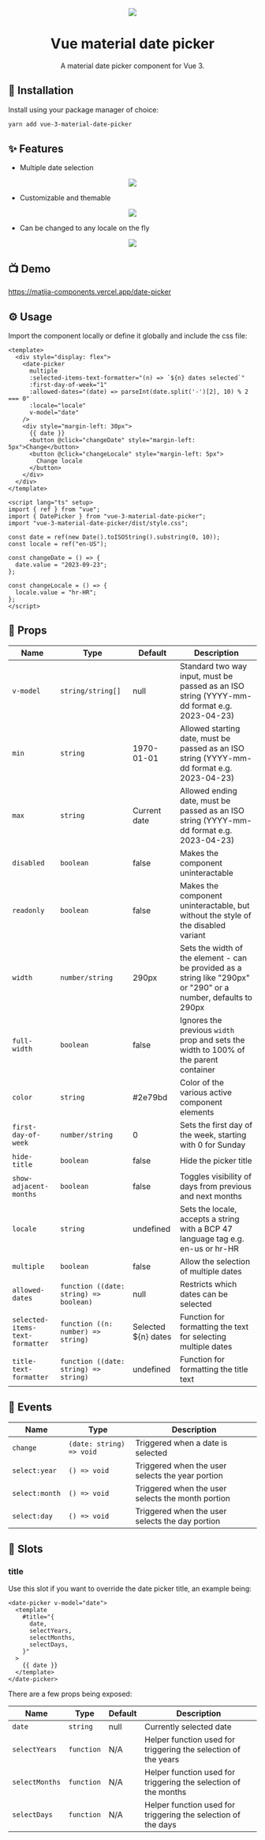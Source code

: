 <div align="center">
  <img src="https://github.com/MatijaNovosel/vue-3-material-date-picker/assets/36193643/424ba8ee-5745-4efd-a411-80449424d149" />
</div>

<h1 align=center>Vue material date picker</h1>
<p align=center>A material date picker component for Vue 3.</p>

## 🚀 Installation

Install using your package manager of choice:

```bash
yarn add vue-3-material-date-picker
```

## ✨ Features

- Multiple date selection

<div align="center">
  <img src="https://github.com/MatijaNovosel/vue-3-material-date-picker/assets/36193643/2ce3f107-2213-47fa-8ad7-2f875cdc6f78" />
</div>

- Customizable and themable

<div align="center">
  <img src="https://github.com/MatijaNovosel/vue-3-material-date-picker/assets/36193643/f1c46ab5-aba4-4a36-ba2c-dce3a32aef19" />
</div>

- Can be changed to any locale on the fly

<div align="center">
  <img src="https://github.com/MatijaNovosel/vue-3-material-date-picker/assets/36193643/2d6270b5-e356-4404-ba19-668fd54a0c4b" />
</div>

## 📺 Demo

https://matija-components.vercel.app/date-picker

## ⚙️ Usage

Import the component locally or define it globally and include the css file:

```vue
<template>
  <div style="display: flex">
    <date-picker
      multiple
      :selected-items-text-formatter="(n) => `${n} dates selected`"
      :first-day-of-week="1"
      :allowed-dates="(date) => parseInt(date.split('-')[2], 10) % 2 === 0"
      :locale="locale"
      v-model="date"
    />
    <div style="margin-left: 30px">
      {{ date }}
      <button @click="changeDate" style="margin-left: 5px">Change</button>
      <button @click="changeLocale" style="margin-left: 5px">
        Change locale
      </button>
    </div>
  </div>
</template>

<script lang="ts" setup>
import { ref } from "vue";
import { DatePicker } from "vue-3-material-date-picker";
import "vue-3-material-date-picker/dist/style.css";

const date = ref(new Date().toISOString().substring(0, 10));
const locale = ref("en-US");

const changeDate = () => {
  date.value = "2023-09-23";
};

const changeLocale = () => {
  locale.value = "hr-HR";
};
</script>
```

## 📃 Props

| Name                            | Type                                   | Default             | Description                                                                                                      |
| ------------------------------- | -------------------------------------- | ------------------- | ---------------------------------------------------------------------------------------------------------------- |
| `v-model`                       | `string/string[]`                      | null                | Standard two way input, must be passed as an ISO string (YYYY-mm-dd format e.g. 2023-04-23)                      |
| `min`                           | `string`                               | 1970-01-01          | Allowed starting date, must be passed as an ISO string (YYYY-mm-dd format e.g. 2023-04-23)                       |
| `max`                           | `string`                               | Current date        | Allowed ending date, must be passed as an ISO string (YYYY-mm-dd format e.g. 2023-04-23)                         |
| `disabled`                      | `boolean`                              | false               | Makes the component uninteractable                                                                               |
| `readonly`                      | `boolean`                              | false               | Makes the component uninteractable, but without the style of the disabled variant                                |
| `width`                         | `number/string`                        | 290px               | Sets the width of the element - can be provided as a string like "290px" or "290" or a number, defaults to 290px |
| `full-width`                    | `boolean`                              | false               | Ignores the previous `width` prop and sets the width to 100% of the parent container                             |
| `color`                         | `string`                               | #2e79bd             | Color of the various active component elements                                                                   |
| `first-day-of-week`             | `number/string`                        | 0                   | Sets the first day of the week, starting with 0 for Sunday                                                       |
| `hide-title`                    | `boolean`                              | false               | Hide the picker title                                                                                            |
| `show-adjacent-months`          | `boolean`                              | false               | Toggles visibility of days from previous and next months                                                         |
| `locale`                        | `string`                               | undefined           | Sets the locale, accepts a string with a BCP 47 language tag e.g. en-us or hr-HR                                 |
| `multiple`                      | `boolean`                              | false               | Allow the selection of multiple dates                                                                            |
| `allowed-dates`                 | `function ((date: string) => boolean)` | null                | Restricts which dates can be selected                                                                            |
| `selected-items-text-formatter` | `function ((n: number) => string)`     | Selected ${n} dates | Function for formatting the text for selecting multiple dates                                                    |
| `title-text-formatter`          | `function ((date: string) => string)`  | undefined           | Function for formatting the title text                                                                           |

## 🎺 Events

| Name           | Type                     | Description                                       |
| -------------- | ------------------------ | ------------------------------------------------- |
| `change`       | `(date: string) => void` | Triggered when a date is selected                 |
| `select:year`  | `() => void`             | Triggered when the user selects the year portion  |
| `select:month` | `() => void`             | Triggered when the user selects the month portion |
| `select:day`   | `() => void`             | Triggered when the user selects the day portion   |

## 🧩 Slots

### title

Use this slot if you want to override the date picker title, an example being:

```vue
<date-picker v-model="date">
  <template
    #title="{
      date,
      selectYears,
      selectMonths,
      selectDays,
    }"
  >
    {{ date }}
  </template>
</date-picker>
```

There are a few props being exposed:

| Name           | Type       | Default | Description                                                     |
| -------------- | ---------- | ------- | --------------------------------------------------------------- |
| `date`         | `string`   | null    | Currently selected date                                         |
| `selectYears`  | `function` | N/A     | Helper function used for triggering the selection of the years  |
| `selectMonths` | `function` | N/A     | Helper function used for triggering the selection of the months |
| `selectDays`   | `function` | N/A     | Helper function used for triggering the selection of the days   |
